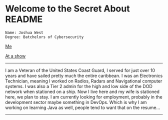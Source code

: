 # Welcome to the Secret About README

```
Name: Joshua West
Degree: Batchelors of Cybersecurity
```

[Me](Images/Me.jpg)


[At a show](Images/Dragshow.jpg)

***

I am a Veteran of the United States Coast Guard, I served for just over 10 years
and have sailed pretty much the entire caribbean. I was an Electronics Technician,
meaning I worked on Radios, Radars and Navigational computer systems. I was also
a Tier 2 admin for the high and low side of the DOD network when stationed on a
ship. Now I live here and my wife is stationed here, we plan to stay. I am currently
looking for employment, probably in the development sector maybe something in DevOps.
Which is why I am working on learning Java as well, people tend to want that on the
resume...

***